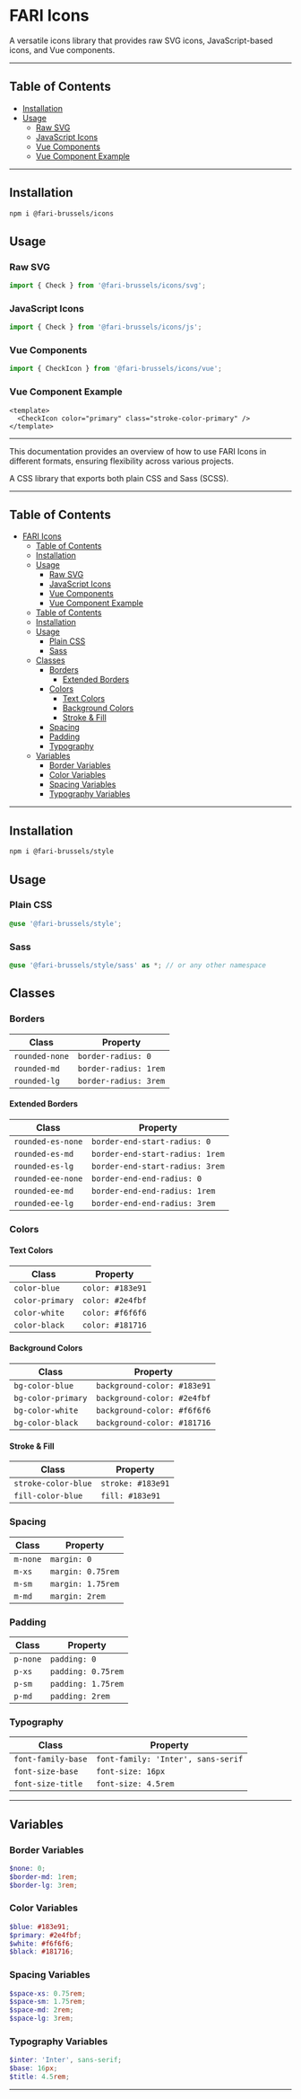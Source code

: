 # FARI Icons

A versatile icons library that provides raw SVG icons, JavaScript-based icons, and Vue components.

---

## Table of Contents

- [Installation](#installation)
- [Usage](#usage)
  - [Raw SVG](#raw-svg)
  - [JavaScript Icons](#javascript-icons)
  - [Vue Components](#vue-components)
  - [Vue Component Example](#vue-component-example)

---

## Installation

```sh
npm i @fari-brussels/icons
```

## Usage

### Raw SVG

```js
import { Check } from '@fari-brussels/icons/svg';
```

### JavaScript Icons

```js
import { Check } from '@fari-brussels/icons/js';
```

### Vue Components

```js
import { CheckIcon } from '@fari-brussels/icons/vue';
```

### Vue Component Example

```vue
<template>
  <CheckIcon color="primary" class="stroke-color-primary" />
</template>
```

---

This documentation provides an overview of how to use FARI Icons in different formats, ensuring flexibility across various projects.



A CSS library that exports both plain CSS and Sass (SCSS).

---

## Table of Contents

- [FARI Icons](#fari-icons)
  - [Table of Contents](#table-of-contents)
  - [Installation](#installation)
  - [Usage](#usage)
    - [Raw SVG](#raw-svg)
    - [JavaScript Icons](#javascript-icons)
    - [Vue Components](#vue-components)
    - [Vue Component Example](#vue-component-example)
  - [Table of Contents](#table-of-contents-1)
  - [Installation](#installation-1)
  - [Usage](#usage-1)
    - [Plain CSS](#plain-css)
    - [Sass](#sass)
  - [Classes](#classes)
    - [Borders](#borders)
      - [Extended Borders](#extended-borders)
    - [Colors](#colors)
      - [Text Colors](#text-colors)
      - [Background Colors](#background-colors)
      - [Stroke \& Fill](#stroke--fill)
    - [Spacing](#spacing)
    - [Padding](#padding)
    - [Typography](#typography)
  - [Variables](#variables)
    - [Border Variables](#border-variables)
    - [Color Variables](#color-variables)
    - [Spacing Variables](#spacing-variables)
    - [Typography Variables](#typography-variables)

---

## Installation

```sh
npm i @fari-brussels/style
```

## Usage

### Plain CSS

```scss
@use '@fari-brussels/style';
```

### Sass

```scss
@use '@fari-brussels/style/sass' as *; // or any other namespace
```

## Classes

### Borders

| Class | Property |
|--------|------------|
| `rounded-none` | `border-radius: 0` |
| `rounded-md` | `border-radius: 1rem` |
| `rounded-lg` | `border-radius: 3rem` |

#### Extended Borders

| Class | Property |
|------------------|------------------------------|
| `rounded-es-none` | `border-end-start-radius: 0` |
| `rounded-es-md` | `border-end-start-radius: 1rem` |
| `rounded-es-lg` | `border-end-start-radius: 3rem` |
| `rounded-ee-none` | `border-end-end-radius: 0` |
| `rounded-ee-md` | `border-end-end-radius: 1rem` |
| `rounded-ee-lg` | `border-end-end-radius: 3rem` |

### Colors

#### Text Colors

| Class | Property |
|------------|------------------|
| `color-blue` | `color: #183e91` |
| `color-primary` | `color: #2e4fbf` |
| `color-white` | `color: #f6f6f6` |
| `color-black` | `color: #181716` |

#### Background Colors

| Class | Property |
|----------------|----------------------|
| `bg-color-blue` | `background-color: #183e91` |
| `bg-color-primary` | `background-color: #2e4fbf` |
| `bg-color-white` | `background-color: #f6f6f6` |
| `bg-color-black` | `background-color: #181716` |

#### Stroke & Fill

| Class | Property |
|-----------------|----------------------|
| `stroke-color-blue` | `stroke: #183e91` |
| `fill-color-blue` | `fill: #183e91` |

### Spacing

| Class | Property |
|-----------|------------------|
| `m-none` | `margin: 0` |
| `m-xs` | `margin: 0.75rem` |
| `m-sm` | `margin: 1.75rem` |
| `m-md` | `margin: 2rem` |

### Padding

| Class | Property |
|----------|------------------|
| `p-none` | `padding: 0` |
| `p-xs` | `padding: 0.75rem` |
| `p-sm` | `padding: 1.75rem` |
| `p-md` | `padding: 2rem` |

### Typography

| Class | Property |
|-----------------|---------------------------|
| `font-family-base` | `font-family: 'Inter', sans-serif` |
| `font-size-base` | `font-size: 16px` |
| `font-size-title` | `font-size: 4.5rem` |

---

## Variables

### Border Variables

```scss
$none: 0;
$border-md: 1rem;
$border-lg: 3rem;
```

### Color Variables

```scss
$blue: #183e91;
$primary: #2e4fbf;
$white: #f6f6f6;
$black: #181716;
```

### Spacing Variables

```scss
$space-xs: 0.75rem;
$space-sm: 1.75rem;
$space-md: 2rem;
$space-lg: 3rem;
```

### Typography Variables

```scss
$inter: 'Inter', sans-serif;
$base: 16px;
$title: 4.5rem;
```

---

